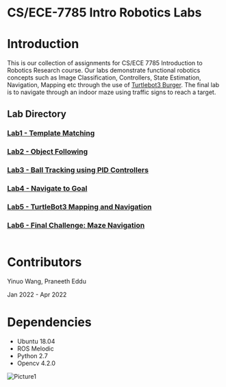 # CS/ECE-7785 Intro Robotics Labs

# Introduction
This is our collection of assignments for CS/ECE 7785 Introduction to Robotics Research course. Our labs demonstrate functional robotics concepts such as Image Classification, Controllers, State Estimation, Navigation, Mapping etc through the use of [Turtlebot3 Burger](https://emanual.robotis.com/docs/en/platform/turtlebot3/overview/). The final lab is to navigate through an indoor maze using traffic signs to reach a target.  

## Lab Directory

### [Lab1 - Template Matching](Lab1/)
### [Lab2 - Object Following](Lab2/)
### [Lab3 - Ball Tracking using PID Controllers](Lab3/)
### [Lab4 - Navigate to Goal](Lab4/)
### [Lab5 - TurtleBot3 Mapping and Navigation](Lab5/)
### [Lab6 - Final Challenge: Maze Navigation](Lab6/) <br/><br/>

# Contributors
Yinuo Wang, Praneeth Eddu

Jan 2022 - Apr 2022

# Dependencies

* Ubuntu 18.04
* ROS Melodic
* Python 2.7
* Opencv 4.2.0

![Picture1](https://user-images.githubusercontent.com/69251304/164844511-468e37e7-05df-4af6-bb35-293ba6961cf1.png)
